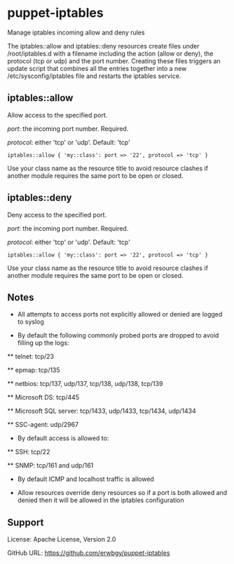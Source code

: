 # puppet-iptables

Manage iptables incoming allow and deny rules

The iptables::allow and iptables::deny resources create files under
/root/iptables.d with a filename including the action (allow or deny), the
protocol (tcp or udp) and the port number.  Creating these files triggers an
update script that combines all the entries together into a new
/etc/sysconfig/iptables file and restarts the iptables service.

## iptables::allow

Allow access to the specified port.

*port*: the incoming port number. Required.

*protocol*: either 'tcp' or 'udp'. Default: 'tcp'

    iptables::allow { 'my::class': port => '22', protocol => 'tcp' }

Use your class name as the resource title to avoid resource clashes if another
module requires the same port to be open or closed.

## iptables::deny

Deny access to the specified port.

*port*: the incoming port number. Required.

*protocol*: either 'tcp' or 'udp'. Default: 'tcp'

    iptables::allow { 'my::class': port => '22', protocol => 'tcp' }

Use your class name as the resource title to avoid resource clashes if another
module requires the same port to be open or closed.

## Notes

* All attempts to access ports not explicitly allowed or denied are logged to
  syslog

* By default the following commonly probed ports are dropped to avoid filling
  up the logs:

** telnet: tcp/23

** epmap: tcp/135

** netbios: tcp/137, udp/137, tcp/138, udp/138, tcp/139

** Microsoft DS: tcp/445

** Microsoft SQL server: tcp/1433, udp/1433, tcp/1434, udp/1434

** SSC-agent: udp/2967

* By default access is allowed to:

** SSH: tcp/22

** SNMP: tcp/161 and udp/161

* By default ICMP and localhost traffic is allowed

* Allow resources override deny resources so if a port is both allowed and
  denied then it will be allowed in the iptables configuration

## Support

License: Apache License, Version 2.0

GitHub URL: https://github.com/erwbgy/puppet-iptables
